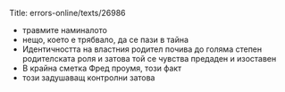 Title: errors-online/texts/26986

* травмите наминалото
* нещо, което е трябвало, да се пази в тайна
* Идентичността на властния родител почива до голяма степен родителската роля и затова той се чувства предаден и изоставен
* В крайна сметка Фред проумя, този факт
* този задушаващ контролни затова
